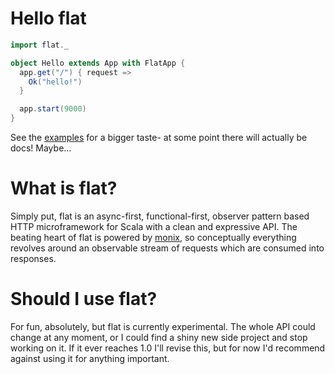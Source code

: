 # Hello flat
```scala
import flat._

object Hello extends App with FlatApp {
  app.get("/") { request =>
    Ok("hello!")
  }

  app.start(9000)
}
```

See the [examples](/examples) for a bigger taste- at some point there will actually be docs! Maybe...

# What is flat?
Simply put, flat is an async-first, functional-first, observer pattern based HTTP microframework for Scala with a clean and expressive API. The beating heart of flat is powered by [monix](https://monix.io/), so conceptually everything revolves around an observable stream of requests which are consumed into responses.

# Should I use flat?
For fun, absolutely, but flat is currently experimental. The whole API could change at any moment, or I could find a shiny new side project and stop working on it. If it ever reaches 1.0 I'll revise this, but for now I'd recommend against using it for anything important.
